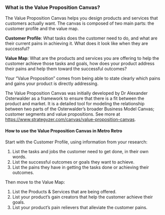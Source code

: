 ### What is the Value Proposition Canvas?

The Value Proposition Canvas helps you design products and services that customers actually want. The canvas is composed of two main parts: the customer profile and the value map.

**Customer Profile**: What tasks does the customer need to do, and what are their current pains in achieving it. What does it look like when they are successful?

**Value Map**: What are the products and services you are offering to help the customer achieve those tasks and goals, how does your product address their pains and help them toward the successful outcomes?

Your “Value Proposition” comes from being able to state clearly which pains and gains your product is directly addressing.

The Value Proposition Canvas was initially developed by Dr Alexander Osterwalder as a framework to ensure that there is a fit between the product and market. It is a detailed tool for modeling the relationship between two parts of the Osterwalder’s broader Business Model Canvas; customer segments and value propositions. See more at https://www.strategyzer.com/canvas/value-proposition-canvas.

#### How to use the Value Proposition Canvas in Metro Retro

Start with the Customer Profile, using information from your research:

1.  List the tasks and jobs the customer need to get done, in their own words.
2.  List the successful outcomes or goals they want to achieve.
3.  List the pains they have in getting the tasks done or achieving their outcomes.

Then move to the Value Map:

1.  List the Products & Services that are being offered.
2.  List your product’s gain creators that help the customer achieve their goals.
3.  List your product’s pain relievers that alleviate the customer pains.
